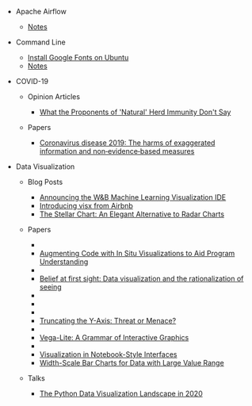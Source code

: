 - Apache Airflow

  - [Notes](airflow/notes.md)

- Command Line

  - [Install Google Fonts on Ubuntu](command-line/install_google_fonts_on_ubuntu.md)
  - [Notes](command-line/notes.md)

- COVID-19

  - Opinion Articles

    - [What the Proponents of 'Natural' Herd Immunity Don't Say](covid-19/opinion-articles/what_the_proponents_of_natural_herd_immunity_don_t_say.md)

  - Papers

    - [Coronavirus disease 2019: The harms of exaggerated information and non‐evidence‐based measures](covid-19/papers/coronavirus_disease_2019.md)

- Data Visualization

  - Blog Posts

    - [Announcing the W&B Machine Learning Visualization IDE](data-visualization/blog-posts/announcing_the_w_b_machine_learning_visualization_ide.md)
    - [Introducing visx from Airbnb](data-visualization/blog-posts/introducing_visx_from_airbnb.md)
    - [The Stellar Chart: An Elegant Alternative to Radar Charts](data-visualization/blog-posts/the_stellar_chart.md)

  - Papers

    - [](data-visualization/papers/at_a_glance_pixel_approximate_entropy_as_a_measure_of_line_chart_complexity.md)
    - [Augmenting Code with In Situ Visualizations to Aid Program Understanding](data-visualization/papers/augmenting_code_with_in_situ_visualizations_to_aid_program_understanding.md)
    - [](data-visualization/papers/b2.md)
    - [Belief at first sight: Data visualization and the rationalization of seeing](data-visualization/papers/belief_at_first_sight.md)
    - [](data-visualization/papers/dalex_short_version.md)
    - [](data-visualization/papers/instanceflow.md)
    - [](data-visualization/papers/telegam.md)
    - [Truncating the Y-Axis: Threat or Menace?](data-visualization/papers/truncating_the_y_axis.md)
    - [](data-visualization/papers/vabank.md)
    - [Vega-Lite: A Grammar of Interactive Graphics](data-visualization/papers/vega_lite.md)
    - [](data-visualization/papers/vice.md)
    - [Visualization in Notebook-Style Interfaces](data-visualization/papers/visualization_in_notebook_style_interfaces.md)
    - [Width-Scale Bar Charts for Data with Large Value Range](data-visualization/papers/width_scale_bar_charts_for_data_with_large_value_range.md)

  - Talks

    - [The Python Data Visualization Landscape in 2020](data-visualization/talks/the_python_data_visualization_landscape_in_2020.md)
